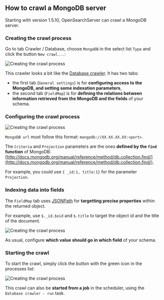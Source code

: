 ## How to crawl a MongoDB server

Starting with version 1.5.10, OpenSearchServer can crawl a MongoDB server.

### Creating the crawl process

Go to tab Crawler / Database, choose `MongoDB` in the select list `Type` and click the button `New crawl...`:

![Creating the crawl process](mongo1.jpg)


This crawler looks a bit like the [Database crawler](http://www.opensearchserver.com/documentation/tutorials/crawling_a_database.md). It has two tabs: 

* the first tab (`General settings`) is for **configuring access to the MongoDB, and setting some indexation parameters**,
* the second tab (`FieldMap`) is for **defining the relations between information retrieved from the MongoDB and the fields** of your schema.

### Configuring the crawl process

![Creating the crawl process](mongo2.jpg)

`MongoDB url` must follow this format: `mongodb://XX.XX.XX.XX:<port>`.

The `Criteria` and `Projection` parameters are the ones **defined by the `find` function** of MongoDB: [http://docs.mongodb.org/manual/reference/method/db.collection.find/](http://docs.mongodb.org/manual/reference/method/db.collection.find/).

For example, you could use `{ _id:1, title:1}` for the parameter `Projection`.

### Indexing data into fields

The `FieldMap` tab uses [JSONPath](http://goessner.net/articles/JsonPath/) for **targetting precise properties** within the returned object. 

For example, use `$._id.$oid` and `$.title` to target the object id and the title of the document.

![Creating the crawl process](mongo3.jpg)

As usual, configure **which value should go in which field** of your schema. 

### Starting the crawl

To start the crawl, simply click the button with the green icon in the processes list:

![Creating the crawl process](mongo4.jpg)

This crawl can also be **started from a job** in the scheduler, using the `Database crawler - run` task.


